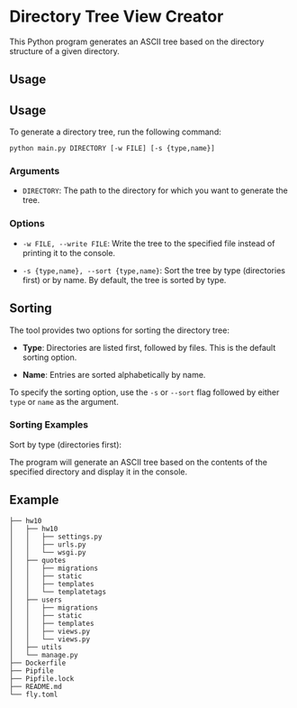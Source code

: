 # Directory Tree View Creator

This Python program generates an ASCII tree based on the directory structure of a given directory.

## Usage

## Usage

To generate a directory tree, run the following command:

```shell
python main.py DIRECTORY [-w FILE] [-s {type,name}]
```

### Arguments

- `DIRECTORY`: The path to the directory for which you want to generate the tree.

### Options

- `-w FILE, --write FILE`: Write the tree to the specified file instead of printing it to the console.

- `-s {type,name}, --sort {type,name}`: Sort the tree by type (directories first) or by name. By default, the tree is sorted by type.

## Sorting

The tool provides two options for sorting the directory tree:

- **Type**: Directories are listed first, followed by files. This is the default sorting option.

- **Name**: Entries are sorted alphabetically by name.

To specify the sorting option, use the `-s` or `--sort` flag followed by either `type` or `name` as the argument.

### Sorting Examples

Sort by type (directories first):

The program will generate an ASCII tree based on the contents of the specified directory and display it in the console.

## Example

```shell
├── hw10
│   ├── hw10
│   │   ├── settings.py
│   │   ├── urls.py
│   │   └── wsgi.py
│   ├── quotes
│   │   ├── migrations
│   │   ├── static
│   │   ├── templates
│   │   └── templatetags
│   ├── users
│   │   ├── migrations
│   │   ├── static
│   │   ├── templates
│   │   ├── views.py
│   │   └── views.py
│   ├── utils
│   └── manage.py
├── Dockerfile
├── Pipfile
├── Pipfile.lock
├── README.md
└── fly.toml
```
